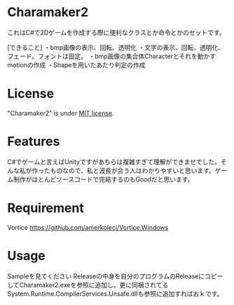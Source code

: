 # Charamaker2

これはC#で2Dゲームを作成する際に便利なクラスとか命令とかのセットです。

[できること]
・bmp画像の表示、回転、透明化
・文字の表示、回転、透明化、フェード。フォントは固定。
・bmp画像の集合体Characterとそれを動かすmotionの作成
・Shapeを用いたあたり判定の作成

# License
 
"Charamaker2" is under [MIT license](https://en.wikipedia.org/wiki/MIT_License).
# Features
C#でゲームと言えばUnityですがあちらは複雑すぎて理解ができませでした。そんな私が作ったものなので、私と波長が合う人はわかりやすいと思います。ゲーム制作がほとんどソースコードで完結するのもGoodだと思います。

# Requirement
Vortice 
https://github.com/amerkoleci/Vortice.Windows

# Usage

Sampleを見てください
Releaseの中身を自分のプログラムのReleaseにコピーしてCharamaker2.exeを参照に追加し、更に同梱されてるSystem.Runtime.CompilerServices.Unsafe.dllも参照に追加すればおｋです。
